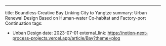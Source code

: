 ---
title: Boundless Creative Bay Linking City to Yangtze
summary: Urban Renewal Design Based on Human-water Co-habitat and Factory-port Continuation
tags:
  - Unban Design
date: 2023-07-01
external_link: https://notion-next-process-projects.vercel.app/article/Bay?theme=plog
